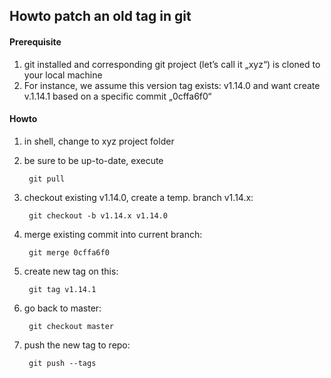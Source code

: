 ## Howto patch an old tag in git

#### Prerequisite
1. git installed and corresponding git project (let’s call it „xyz“) is cloned to your local machine
2. For instance, we assume this version tag exists: v1.14.0 and want create v.1.14.1 based on a specific commit „0cffa6f0“

#### Howto
1. in shell, change to xyz project folder
2. be sure to be up-to-date, execute 

		git pull

3. checkout existing v1.14.0, create a temp. branch v1.14.x: 

		git checkout -b v1.14.x v1.14.0

4. merge existing commit into current branch:

		git merge 0cffa6f0

5. create new tag on this:

		git tag v1.14.1

6. go back to master: 

		git checkout master

7. push the new tag to repo:

		git push --tags
